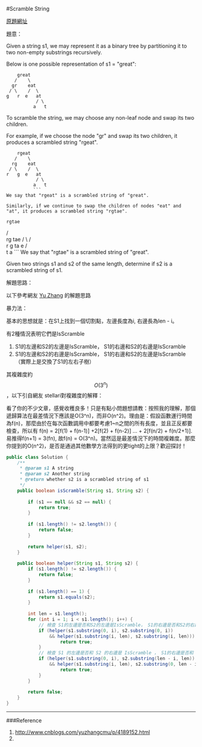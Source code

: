 #Scramble String

[原題網址](http://www.lintcode.com/en/problem/scramble-string/)

題意：

Given a string s1, we may represent it as a binary tree by partitioning it to two non-empty substrings recursively.

Below is one possible representation of s1 = "great":

```
    great
   /    \
  gr    eat
 / \    /  \
g   r  e   at
           / \
          a   t
```
To scramble the string, we may choose any non-leaf node and swap its two children.

For example, if we choose the node "gr" and swap its two children, it produces a scrambled string "rgeat".

```
    rgeat
   /    \
  rg    eat
 / \    /  \
r   g  e   at
           / \
          a   t
          ```
We say that "rgeat" is a scrambled string of "great".

Similarly, if we continue to swap the children of nodes "eat" and "at", it produces a scrambled string "rgtae".

```
    rgtae
   /    \
  rg    tae
 / \    /  \
r   g  ta  e
       / \
      t   a
      ```
We say that "rgtae" is a scrambled string of "great".

Given two strings s1 and s2 of the same length, determine if s2 is a scrambled string of s1.

解題思路：

以下參考網友 [Yu Zhang](http://www.cnblogs.com/yuzhangcmu/p/4189152.html) 的解題思路

暴力法：

基本的思想就是：在S1上找到一個切割點，左邊長度為i, 右邊長為len - i。 

有2種情況表明它們是IsScramble

1. S1的左邊和S2的左邊是IsScramble， S1的右邊和S2的右邊是IsScramble
2. S1的左邊和S2的右邊是IsScramble， S1的右邊和S2的左邊是IsScramble （實際上是交換了S1的左右子樹）


其複雜度約 $$O(3^{n})$$，以下引自網友 stellari對複雜度的解釋：

看了你的不少文章，感覺收穫良多！只是有點小問題想請教：按照我的理解，那個遞歸算法在最差情況下應該是O(3^n)，而非O(n^2)。理由是：假設函數運行時間為f(n)，那麼由於在每次函數調用中都要考慮1~n之間的所有長度，並且正反都要檢查，所以有
f(n) = 2[f(1) + f(n-1)] +2[f(2) + f(n-2)] … + 2[f(n/2) + f(n/2+1)]. 易推得f(n+1) = 3(fn), 故f(n) = O(3^n)。當然這是最差情況下的時間複雜度。那麼你提到的O(n^2)，是否是通過其他數學方法得到的更tight的上限？歡迎探討！


```java
public class Solution {
    /**
     * @param s1 A string
     * @param s2 Another string
     * @return whether s2 is a scrambled string of s1
     */
    public boolean isScramble(String s1, String s2) {
        
        if (s1 == null && s2 == null) {
            return true;
        }
        
        if (s1.length() != s2.length()) {
            return false;
        }
        
        return helper(s1, s2);
    }
    
    public boolean helper(String s1, String s2) {
        if (s1.length() != s2.length()) {
            return false;
        }
        
        if (s1.length() == 1) {
            return s1.equals(s2);
        }
        
        int len = s1.length();
        for (int i = 1; i < s1.length(); i++) {
            // 檢查 S1的左邊是否和S2的左邊是IsScramble， S1的右邊是否和S2的右邊是IsScramble
            if (helper(s1.substring(0, i), s2.substring(0, i)) 
                && helper(s1.substring(i, len), s2.substring(i, len))) {
                    return true;
            }
            // 檢查 S1 的左邊是否和 S2 的右邊是 IsScramble ， S1的右邊是否和 S2 的左邊是 IsScramble
            if (helper(s1.substring(0, i), s2.substring(len - i, len)) 
                && helper(s1.substring(i, len), s2.substring(0, len - i))) {
                    return true;
            }
        }
        
        return false;
    }
}

```

---
###Reference

1. http://www.cnblogs.com/yuzhangcmu/p/4189152.html
2. 
